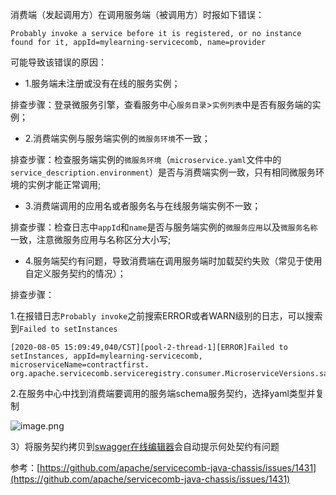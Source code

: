 消费端（发起调用方）在调用服务端（被调用方）时报如下错误：

```log
Probably invoke a service before it is registered, or no instance found for it, appId=mylearning-servicecomb, name=provider
```

可能导致该错误的原因：

+ 1.服务端未注册或没有在线的服务实例；

排查步骤：登录微服务引擎，查看服务中心`服务目录`>`实例列表`中是否有服务端的实例；

+ 2.消费端实例与服务端实例的`微服务环境`不一致；

排查步骤：检查服务端实例的`微服务环境`（`microservice.yaml`文件中的`service_description.environment`）是否与消费端实例一致，只有相同微服务环境的实例才能正常调用;

+ 3.消费端调用的应用名或者服务名与在线服务端实例不一致；

排查步骤：检查日志中`appId`和`name`是否与服务端实例的`微服务应用`以及`微服务名称`一致，注意微服务应用与名称区分大小写;

+ 4.服务端契约有问题，导致消费端在调用服务端时加载契约失败（常见于使用自定义服务契约的情况）；

排查步骤：

1.在报错日志`Probably invoke`之前搜索ERROR或者WARN级别的日志，可以搜索到`Failed to setInstances`

```log
[2020-08-05 15:09:49,040/CST][pool-2-thread-1][ERROR]Failed to setInstances, appId=mylearning-servicecomb, microserviceName=contractfirst. org.apache.servicecomb.serviceregistry.consumer.MicroserviceVersions.safeSetInstances(MicroserviceVersions.java:170)
```

2.在服务中心中找到消费端要调用的服务端schema服务契约，选择yaml类型并复制

![image.png](https://bbs-img-cbc-cn.obs.cn-north-1.myhuaweicloud.com/data/attachment/forum/202008/05/161812yq5fqzqhtepxxcbg.png)

3）将服务契约拷贝到[swagger在线编辑器](https://editor.swagger.io/)会自动提示何处契约有问题


参考：[https://github.com/apache/servicecomb-java-chassis/issues/1431](https://github.com/apache/servicecomb-java-chassis/issues/1431)
